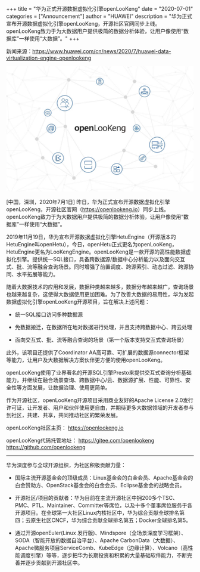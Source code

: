 +++
title = "华为正式开源数据虚拟化引擎openLooKeng"
date = "2020-07-01"
categories = ["Announcement"]
author = "HUAWEI"
description = "华为正式宣布开源数据虚拟化引擎openLooKeng，开源社区官网同步上线。openLooKeng致力于为大数据用户提供极简的数据分析体验，让用户像使用“数据库”一样使用“大数据”。"
+++

新闻来源：<https://www.huawei.com/cn/news/2020/7/huawei-data-virtualization-engine-openlookeng>


<img src="2020-07-01-openlookeng-open-source.jpg">

[中国，深圳，2020年7月1日] 昨日，华为正式宣布开源数据虚拟化引擎openLooKeng，开源社区官网（<https://openlookeng.io>）同步上线。openLooKeng致力于为大数据用户提供极简的数据分析体验，让用户像使用“数据库”一样使用“大数据”。

2019年11月19日，华为宣布开源数据虚拟化引擎HetuEngine（开源版本的HetuEngine叫openHetu），今日，openHetu正式更名为openLooKeng，HetuEngine更名为LooKengEngine。openLooKeng是一款开源的高性能数据虚拟化引擎。提供统一SQL接口，具备跨数据源/数据中心分析能力以及面向交互式、批、流等融合查询场景。同时增强了前置调度、跨源索引、动态过滤、跨源协同、水平拓展等能力。

随着大数据技术的应用和发展，数据种类越来越多，数据分布越来越广，查询场景也越来越复杂，这使得大数据使用更加困难。为了改善大数据的易用性，华为发起数据虚拟化引擎openLooKeng开源项目，旨在解决上述问题：

- 统一SQL接口访问多种数据源

- 免数据搬迁，在数据所在地对数据进行处理，并且支持跨数据中心、跨云处理

- 面向交互式、批、流等融合查询的场景（第一个版本支持交互式查询场景）

此外，该项目还提供了Coordinator AA高可靠、可扩展的数据源connector框架等能力，让用户及大数据解决方案伙伴更方便的使用openLooKeng。

openLooKeng使用了业界著名的开源SQL引擎Presto来提供交互式查询分析基础能力，并继续在融合场景查询、跨数据中心/云、数据源扩展、性能、可靠性、安全性等方面发展，让数据治理、使用更简单。

作为开源社区，openLooKeng开源项目采用商业友好的Apache License 2.0发行许可证，让开发者、用户和伙伴使用更自由，并期待更多大数据领域的开发者参与到社区，共建、共享，共同推动社区的繁荣发展。

openLooKeng社区主页： https://openlookeng.io

openLooKeng代码托管地址：
https://gitee.com/openlookeng
https://github.com/openlookeng

---

华为深度参与全球开源组织，为社区积极贡献力量：

- 国际主流开源基金会的顶级成员：Linux基金会的白金会员、Apache基金会的白金赞助方、OpenStack基金会的白金会员、Eclipse基金会的战略会员。

- 开源社区/项目的贡献者：华为目前在主流开源社区中拥200多个TSC、PMC、PTL、Maintainer、Committer等席位，以及十多个董事席位服务于各开源项目。在全球第一大社区Linux内核社区中，华为综合贡献全球排名第四；云原生社区CNCF，华为综合贡献全球排名第五；Docker全球排名第5。

- 通过开源openEuler(Linux 发行版)、Mindspore（全场景深度学习框架）、SODA（智能开放的数据自治平台）、Apache CarbonData（大数据）、Apache微服务项目ServiceComb、KubeEdge（边缘计算）、Volcano（高性能调度引擎）等等，逐步把华为长期投资和积累的大量基础软件能力，不断完善并逐步贡献到开源社区中。
